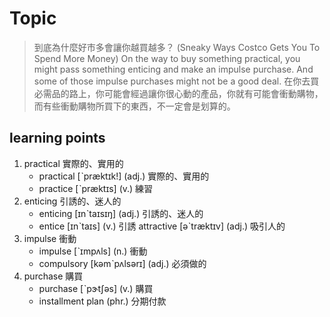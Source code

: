 # Topic

> 到底為什麼好市多會讓你越買越多？ (Sneaky Ways Costco Gets You To Spend More Money)
> On the way to buy something practical, you might pass something enticing and make an impulse purchase. And some of those impulse purchases might not be a good deal.
> 在你去買必需品的路上，你可能會經過讓你很心動的產品，你就有可能會衝動購物，而有些衝動購物所買下的東西，不一定會是划算的。

## learning points

1. practical  實際的、實用的
    * practical  [ˋpræktɪk!]  (adj.)  實際的、實用的
    * practice  [ˋpræktɪs]  (v.)  練習
2. enticing  引誘的、迷人的
    * enticing  [ɪnˋtaɪsɪŋ]  (adj.)  引誘的、迷人的
    * entice  [ɪnˋtaɪs]  (v.)  引誘
attractive  [əˋtræktɪv]  (adj.)  吸引人的
3. impulse  衝動
    * impulse  [ˋɪmpʌls]  (n.)  衝動
    * compulsory  [kəmˋpʌlsərɪ]  (adj.)  必須做的
4. purchase  購買
    * purchase  [ˋpɝtʃəs]  (v.)  購買
    * installment plan  (phr.)  分期付款
